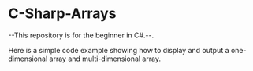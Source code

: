 # C-Sharp-Arrays
--This repository is for the beginner in C#.--. 

Here is a simple code example showing how to display and output a one-dimensional array and multi-dimensional array.
